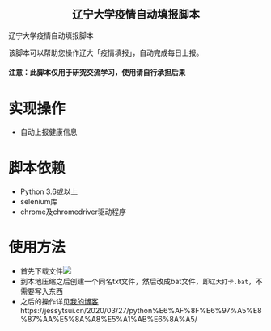 <h2 align="center">辽宁大学疫情自动填报脚本</h2>辽宁大学疫情自动填报脚本



该脚本可以帮助您操作辽大「疫情填报」，自动完成每日上报。

#### **注意：此脚本仅用于研究交流学习，使用请自行承担后果**



# 实现操作

+ 自动上报健康信息

# 脚本依赖

+ Python 3.6或以上
+ selenium库
+ chrome及chromedriver驱动程序

# 使用方法

+ 首先下载文件![](http://q7nlxgqi3.bkt.clouddn.com/GithubClone.png)
+ 到本地压缩之后创建一个同名txt文件，然后改成bat文件，即`辽大打卡.bat`，不需要写入东西
+ 之后的操作详见[我的博客]([https://jessytsui.cn/2020/03/27/python%E6%AF%8F%E6%97%A5%E8%87%AA%E5%8A%A8%E5%A1%AB%E6%8A%A5/](https://jessytsui.cn/2020/03/27/python每日自动填报/))https://jessytsui.cn/2020/03/27/python%E6%AF%8F%E6%97%A5%E8%87%AA%E5%8A%A8%E5%A1%AB%E6%8A%A5/
